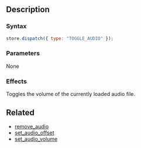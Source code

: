 ## Description

### Syntax

```javascript
store.dispatch({ type: "TOGGLE_AUDIO" });
```

### Parameters

None

### Effects

Toggles the volume of the currently loaded audio file.

## Related

- [remove_audio](./remove_audio.md)
- [set_audio_offset](./set_audio_offset.md)
- [set_audio_volume](./set_audio_volume.md)
